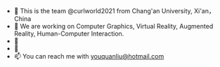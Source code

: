 - 👋 This is the team @curlworld2021 from Chang'an University, Xi'an， China
- 👀 We are working on Computer Graphics, Virtual Reality, Augmented Reality, Human-Computer Interaction.
- 🌱 
- 💞️ 
- 📫 You can reach me with youquanliu@hotmail.com


